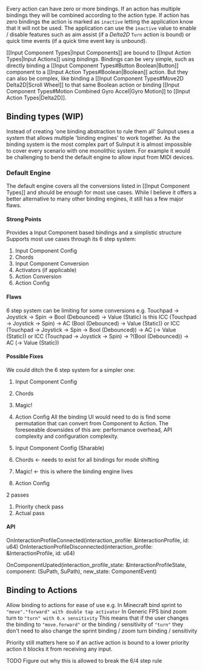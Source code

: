 Every action can have zero or more bindings. If an action has multiple bindings they will be combined according to the action type. If action has zero bindings the action is marked as `inactive` letting the application know that it will not be used. The application can use the `inactive` value to enable / disable features such as aim assist (if a *Delta2D* `Turn` action is bound) or quick time events (if a quick time event key is unbound).

[[Input Component Types|Input Components]] are bound to [[Input Action Types|Input Actions]] using *bindings*.  Bindings can be very simple, such as directly binding a [[Input Component Types#Button Boolean|Button]] component to a [[Input Action Types#Boolean|Boolean]] action. But they can also be complex, like binding a [[Input Component Types#Move2D Delta2D|Scroll Wheel]] to that same Boolean action or binding [[Input Component Types#Motion Combined Gyro Accel|Gyro Motion]] to [[Input Action Types|Delta2D]].


## Binding types (WIP)
Instead of creating 'one binding abstraction to rule them all' SuInput uses a system that allows multiple 'binding engines' to work together. As the binding system is the most complex part of SuInput it is almost impossible to cover every scenario with one monolithic system. For example it would be challenging to bend the default engine to allow input from MIDI devices.

### Default Engine
The default engine covers all the conversions listed in [[Input Component Types]] and should be enough for most use cases. While I believe it offers a better alternative to many other binding engines, it still has a few major flaws.

#### Strong Points
Provides a Input Component based bindings and a simplistic structure
Supports most use cases through its 6 step system:
1. Input Component Config
2. Chords
3. Input Component Conversion
4. Activators (if applicable)
5. Action Conversion
6. Action Config

#### Flaws
6 step system can be limiting for some conversions
e.g.
Touchpad -> Joystick -> Spin -> Bool (Debounced) -> Value (Static)
is this
ICC (Touchpad -> Joystick -> Spin) -> AC (Bool (Debounced) -> Value (Static))
or
ICC (Touchpad -> Joystick -> Spin -> Bool (Debounced)) -> AC (-> Value (Static))
or
ICC (Touchpad -> Joystick -> Spin) -> ?(Bool (Debounced)) -> AC (-> Value (Static))

#### Possible Fixes
We could ditch the 6 step system for a simpler one:
1. Input Component Config
2. Chords
3. Magic!
6. Action Config
All the binding UI would need to do is find some permutation that can convert from Component to Action. The foreseeable downsides of this are: performance overhead, API complexity and configuration complexity.


1. Input Component Config (Sharable)
2. Chords <- needs to exist for all bindings for mode shifting 
3. Magic! <- this is where the binding engine lives
6. Action Config


2 passes
1. Priority check pass
2. Actual pass

#### API
OnInteractionProfileConnected(interaction_profile: &InteractionProfile, id: u64)
OnInteractionProfileDisconnected(interaction_profile: &InteractionProfile, id: u64)

OnComponentUpated(interaction_profile_state: &InteractionProfileState, component: (SuPath, SuPath), new_state: ComponentEvent)

## Binding to Actions
Allow binding to actions for ease of use
e.g.
In Minecraft bind sprint to `"move"."forward" with double tap activator`
In Generic FPS bind zoom turn to `"turn" with 0.x sensitivity`
This means that if the user changes the binding to `"move.forward"` or the binding / sensitivity of `"turn"` they don't need to also change the sprint binding / zoom turn binding / sensitivity

Priority still matters here so if an active action is bound to a lower priority action it blocks it from receiving any input. 

TODO Figure out why this is allowed to break the 6/4 step rule